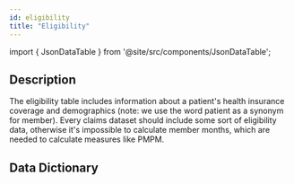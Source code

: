 ```yaml
---
id: eligibility
title: "Eligibility"
---
```


import { JsonDataTable } from '@site/src/components/JsonDataTable';

## Description
The eligibility table includes information about a patient's health insurance coverage and demographics (note: we use the word patient as a synonym for member).  Every claims dataset should include some sort of eligibility data, otherwise it's impossible to calculate member months, which are needed to calculate measures like PMPM.

## Data Dictionary


<JsonDataTable jsonPath="nodes.model\.claims_preprocessing\.claims_preprocessing__eligibility_enhanced.columns" />

[//]: # (| Column | Data Type | Terminology | Description |)

[//]: # (|---|:---:|:---:|---|)

[//]: # (| patient_id | varchar | no | Unique identifier for each patient in the dataset. |)

[//]: # (| member_id | varchar | no | Identifier that links a patient to a particular insurance product or health plan.  A patient can have more than one member_id because they can have more than one insurance product/plan. |)

[//]: # (| gender | varchar | [yes]&#40;https://github.com/tuva-health/terminology/blob/main/terminology/terminology__gender.csv&#41; | Biological sex of the patient. |)

[//]: # (| race | varchar | [yes]&#40;https://github.com/tuva-health/terminology/blob/main/terminology/terminology__race.csv&#41; | Race of the patient. |)

[//]: # (| birth_date | date | no | Date the patient was born. |)

[//]: # (| death_date | date | no | Date the patient died. |)

[//]: # (| death_flag | int | yes ∈ {0,1} | Indicates whether the patient has died. |)

[//]: # (| enrollment_start_date | date | no | Date the patient's insurance eligibility began. |)

[//]: # (| enrollment_end_date | date | no | Date the patient's insurance eligibility ended. |)

[//]: # (| payer | varchar | no | Name of the payer &#40;i.e. health insurer&#41; providing coverage. |)

[//]: # (| payer_type | varchar | [yes]&#40;https://github.com/tuva-health/terminology/blob/main/terminology/terminology__payer_type.csv&#41; | Type of payer &#40;e.g. commercial, medicare, medicaid, etc.&#41;. |)

[//]: # (| dual_status | varchar | [yes]&#40;https://github.com/tuva-health/terminology/blob/main/terminology/terminology__medicare_dual_eligibility.csv&#41; | Indicates whether the patient is dually eligible for Medicare and Medicaid. |)

[//]: # (| medicare_status | varchar | [yes]&#40;https://github.com/tuva-health/terminology/blob/main/terminology/terminology__medicare_status.csv&#41; | Indicates how the patient became eligible for Medicare. |)

[//]: # (| first_name | varchar | no | Patient's first name. |)

[//]: # (| last_name | varchar | no | Patient's last name. |)

[//]: # (| address | varchar | no | Patient's street address. |)

[//]: # (| city | varchar | no | Patient's city of address. |)

[//]: # (| state | varchar | [yes]&#40;https://github.com/tuva-health/terminology/blob/main/terminology/terminology__medicare_state_fips.csv&#41; | State the patient lives in &#40;most recent known address&#41; |)

[//]: # (| zip_code | varchar | no | Zip code the patient lives in &#40;most recent known address&#41;. |)

[//]: # (| phone | varchar | no | Patient's phone number. |)

[//]: # (| data_source | varchar | no | User-configured field that indicates the data source &#40;e.g. typically named after the payer and state "BCBS Tennessee"&#41;. |)

[//]: # ()


